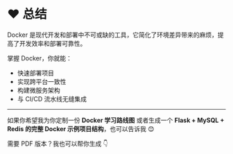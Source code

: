 # ❤️ 总结

Docker 是现代开发和部署中不可或缺的工具，它简化了环境差异带来的麻烦，提高了开发效率和部署可靠性。

掌握 Docker，你就能：

- 快速部署项目
- 实现跨平台一致性
- 构建微服务架构
- 与 CI/CD 流水线无缝集成

---

如果你希望我为你定制一份 **Docker 学习路线图** 或者生成一个 **Flask + MySQL + Redis 的完整 Docker 示例项目结构**，也可以告诉我 😊

需要 PDF 版本？我也可以帮你生成 👇